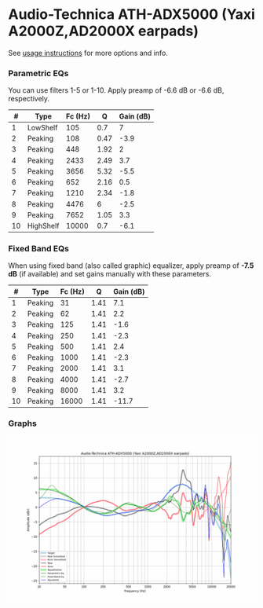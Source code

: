 # Audio-Technica ATH-ADX5000 (Yaxi A2000Z,AD2000X earpads)
See [usage instructions](https://github.com/jaakkopasanen/AutoEq#usage) for more options and info.

### Parametric EQs
You can use filters 1-5 or 1-10. Apply preamp of -6.6 dB or -6.6 dB, respectively.

|   # | Type      |   Fc (Hz) |    Q |   Gain (dB) |
|-----|-----------|-----------|------|-------------|
|   1 | LowShelf  |       105 | 0.7  |         7   |
|   2 | Peaking   |       108 | 0.47 |        -3.9 |
|   3 | Peaking   |       448 | 1.92 |         2   |
|   4 | Peaking   |      2433 | 2.49 |         3.7 |
|   5 | Peaking   |      3656 | 5.32 |        -5.5 |
|   6 | Peaking   |       652 | 2.16 |         0.5 |
|   7 | Peaking   |      1210 | 2.34 |        -1.8 |
|   8 | Peaking   |      4476 | 6    |        -2.5 |
|   9 | Peaking   |      7652 | 1.05 |         3.3 |
|  10 | HighShelf |     10000 | 0.7  |        -6.1 |

### Fixed Band EQs
When using fixed band (also called graphic) equalizer, apply preamp of **-7.5 dB** (if available) and set gains manually with these parameters.

|   # | Type    |   Fc (Hz) |    Q |   Gain (dB) |
|-----|---------|-----------|------|-------------|
|   1 | Peaking |        31 | 1.41 |         7.1 |
|   2 | Peaking |        62 | 1.41 |         2.2 |
|   3 | Peaking |       125 | 1.41 |        -1.6 |
|   4 | Peaking |       250 | 1.41 |        -2.3 |
|   5 | Peaking |       500 | 1.41 |         2.4 |
|   6 | Peaking |      1000 | 1.41 |        -2.3 |
|   7 | Peaking |      2000 | 1.41 |         3.1 |
|   8 | Peaking |      4000 | 1.41 |        -2.7 |
|   9 | Peaking |      8000 | 1.41 |         3.2 |
|  10 | Peaking |     16000 | 1.41 |       -11.7 |

### Graphs
![](./Audio-Technica%20ATH-ADX5000%20(Yaxi%20A2000Z,AD2000X%20earpads).png)
